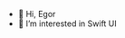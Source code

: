 - 👋 Hi, Egor
- 👀 I’m interested in Swift UI


<!---
egrdze/egrdze is a ✨ special ✨ repository because its `README.md` (this file) appears on your GitHub profile.
You can click the Preview link to take a look at your changes.
--->
